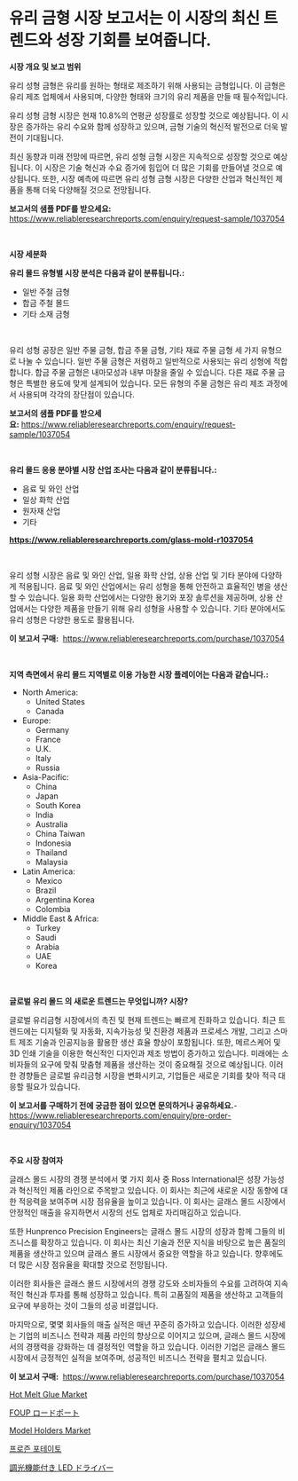 <p><h1>유리 금형 시장 보고서는 이 시장의 최신 트렌드와 성장 기회를 보여줍니다.</h1></p><p><strong>시장 개요 및 보고 범위</strong></p>
<p><p>유리 성형 금형은 유리를 원하는 형태로 제조하기 위해 사용되는 금형입니다. 이 금형은 유리 제조 업체에서 사용되며, 다양한 형태와 크기의 유리 제품을 만들 때 필수적입니다.</p><p>유리 성형 금형 시장은 현재 10.8%의 연평균 성장률로 성장할 것으로 예상됩니다. 이 시장은 증가하는 유리 수요와 함께 성장하고 있으며, 금형 기술의 혁신적 발전으로 더욱 발전이 기대됩니다.</p><p>최신 동향과 미래 전망에 따르면, 유리 성형 금형 시장은 지속적으로 성장할 것으로 예상됩니다. 이 시장은 기술 혁신과 수요 증가에 힘입어 더 많은 기회를 만들어낼 것으로 예상됩니다. 또한, 시장 예측에 따르면 유리 성형 금형 시장은 다양한 산업과 혁신적인 제품을 통해 더욱 다양해질 것으로 전망됩니다.</p></p>
<p><strong>보고서의 샘플 PDF를 받으세요:</strong> <a href="https://www.reliableresearchreports.com/enquiry/request-sample/1037054">https://www.reliableresearchreports.com/enquiry/request-sample/1037054</a></p>
<p>&nbsp;</p>
<p><strong>시장 세분화</strong></p>
<p><strong>유리 몰드 유형별 시장 분석은 다음과 같이 분류됩니다.:</strong></p>
<p><ul><li>일반 주철 금형</li><li>합금 주철 몰드</li><li>기타 소재 금형</li></ul></p>
<p>&nbsp;</p>
<p><p>유리 성형 공장은 일반 주물 금형, 합금 주물 금형, 기타 재료 주물 금형 세 가지 유형으로 나눌 수 있습니다. 일반 주물 금형은 저렴하고 일반적으로 사용되는 유리 성형에 적합합니다. 합금 주물 금형은 내마모성과 내부 마찰을 줄일 수 있습니다. 다른 재료 주물 금형은 특별한 용도에 맞게 설계되어 있습니다. 모든 유형의 주물 금형은 유리 제조 과정에서 사용되며 각각의 장단점이 있습니다.</p></p>
<p><strong>보고서의 샘플 PDF를 받으세요:</strong>&nbsp;<a href="https://www.reliableresearchreports.com/enquiry/request-sample/1037054">https://www.reliableresearchreports.com/enquiry/request-sample/1037054</a></p>
<p>&nbsp;</p>
<p><strong> 유리 몰드 응용 분야별 시장 산업 조사는 다음과 같이 분류됩니다.:</strong></p>
<p><ul><li>음료 및 와인 산업</li><li>일상 화학 산업</li><li>원자재 산업</li><li>기타</li></ul></p>
<p><strong><a href="https://www.reliableresearchreports.com/glass-mold-r1037054">https://www.reliableresearchreports.com/glass-mold-r1037054</a></strong></p>
<p>&nbsp;</p>
<p><p>유리 성형 시장은 음료 및 와인 산업, 일용 화학 산업, 상용 산업 및 기타 분야에 다양하게 적용됩니다. 음료 및 와인 산업에서는 유리 성형을 통해 안전하고 효율적인 병을 생산할 수 있습니다. 일용 화학 산업에서는 다양한 용기와 포장 솔루션을 제공하며, 상용 산업에서는 다양한 제품을 만들기 위해 유리 성형을 사용할 수 있습니다. 기타 분야에서도 유리 성형은 다양한 용도로 활용됩니다.</p></p>
<p><strong>이 보고서 구매:</strong>&nbsp; <a href="https://www.reliableresearchreports.com/purchase/1037054">https://www.reliableresearchreports.com/purchase/1037054</a></p>
<p>&nbsp;</p>
<p><strong>지역 측면에서 유리 몰드 지역별로 이용 가능한 시장 플레이어는 다음과 같습니다.:</strong></p>
<p><ul>
    <li>
        North America:
        <ul>
            <li>United States</li>
            <li>Canada</li>
        </ul>
    </li>
    <li>
        Europe:
        <ul>
            <li>Germany</li>
            <li>France</li>
            <li>U.K.</li>
            <li>Italy</li>
            <li>Russia</li>
        </ul>
    </li>
    <li>
        Asia-Pacific:
        <ul>
            <li>China</li>
            <li>Japan</li>
            <li>South Korea</li>
            <li>India</li>
            <li>Australia</li>
            <li>China Taiwan</li>
            <li>Indonesia</li>
            <li>Thailand</li>
            <li>Malaysia</li>
        </ul>
    </li>
    <li>
        Latin America:
        <ul>
            <li>Mexico</li>
            <li>Brazil</li>
            <li>Argentina Korea</li>
            <li>Colombia</li>
        </ul>
    </li>
    <li>
        Middle East & Africa:
        <ul>
            <li>Turkey</li>
            <li>Saudi</li>
            <li>Arabia</li>
            <li>UAE</li>
            <li>Korea</li>
        </ul>
    </li>
    </ul></p>
<p>&nbsp;</p>
<p><strong>글로벌 유리 몰드 의 새로운 트렌드는 무엇입니까? 시장?</strong></p>
<p><p>글로벌 유리금형 시장에서의 촉진 및 현재 트렌드는 빠르게 진화하고 있습니다. 최근 트렌드에는 디지털화 및 자동화, 지속가능성 및 친환경 제품과 프로세스 개발, 그리고 스마트 제조 기술과 인공지능을 활용한 생산 효율 향상이 포함됩니다. 또한, 메르스케어 및 3D 인쇄 기술을 이용한 혁신적인 디자인과 제조 방법이 증가하고 있습니다. 미래에는 소비자들의 요구에 맞춰 맞춤형 제품을 생산하는 것이 중요해질 것으로 예상됩니다. 이러한 경향들은 글로벌 유리금형 시장을 변화시키고, 기업들은 새로운 기회를 찾아 적극 대응할 필요가 있습니다.</p></p>
<p><strong>이 보고서를 구매하기 전에 궁금한 점이 있으면 문의하거나 공유하세요.</strong>- <a href="https://www.reliableresearchreports.com/enquiry/pre-order-enquiry/1037054">https://www.reliableresearchreports.com/enquiry/pre-order-enquiry/1037054</a></p>
<p>&nbsp;</p>
<p><strong>주요 시장 참여자</strong></p>
<p><p>글래스 몰드 시장의 경쟁 분석에서 몇 가지 회사 중 Ross International은 성장 가능성과 혁신적인 제품 라인으로 주목받고 있습니다. 이 회사는 최근에 새로운 시장 동향에 대한 적응력을 보여주며 시장 점유율을 높이고 있습니다. 이 회사는 글래스 몰드 시장에서 안정적인 매출을 유지하면서 시장의 선도 업체로 자리매김하고 있습니다.</p><p>또한 Hunprenco Precision Engineers는 글래스 몰드 시장의 성장과 함께 그들의 비즈니스를 확장하고 있습니다. 이 회사는 최신 기술과 전문 지식을 바탕으로 높은 품질의 제품을 생산하고 있으며 글래스 몰드 시장에서 중요한 역할을 하고 있습니다. 향후에도 더 많은 시장 점유율을 확대할 것으로 전망됩니다.</p><p>이러한 회사들은 글래스 몰드 시장에서의 경쟁 강도와 소비자들의 수요를 고려하여 지속적인 혁신과 투자를 통해 성장하고 있습니다. 특히 고품질의 제품을 생산하고 고객들의 요구에 부응하는 것이 그들의 성공 비결입니다.</p><p>마지막으로, 몇몇 회사들의 매출 실적은 매년 꾸준히 증가하고 있습니다. 이러한 성장세는 기업의 비즈니스 전략과 제품 라인의 향상으로 이어지고 있으며, 글래스 몰드 시장에서의 경쟁력을 강화하는 데 결정적인 역할을 하고 있습니다. 이러한 기업은 글래스 몰드 시장에서 긍정적인 실적을 보여주며, 성공적인 비즈니스 전략을 펼치고 있습니다.</p></p>
<p><strong>이 보고서 구매:</strong>&nbsp;&nbsp;<a href="https://www.reliableresearchreports.com/purchase/1037054">https://www.reliableresearchreports.com/purchase/1037054</a></p>
<p><p><a href="https://issuu.com/reportprime-2/docs/hot-melt-glue-market-size-2030.pptx">Hot Melt Glue Market</a></p><p><a href="https://github.com/oafhukehf4709715/Market-Research-Report-List-1/blob/main/548825827986.md">FOUP ロードポート</a></p><p><a href="https://github.com/marloy8/Market-Research-Report-List-4/blob/main/model-holders-market.md">Model Holders Market</a></p><p><a href="https://github.com/vseigx30c9a1j/Market-Research-Report-List-1/blob/main/834080428789.md">프로즌 포테이토</a></p><p><a href="https://github.com/dzy793153605/Market-Research-Report-List-1/blob/main/478169828113.md">調光機能付き LED ドライバー</a></p></p>